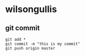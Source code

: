 # wilsongullis

## git commit
	git add *
	git commit -m "this is my commit"
	git push origin master
